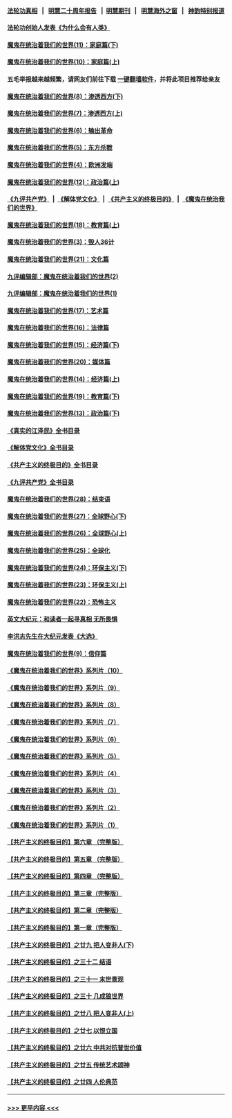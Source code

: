 #### [法轮功真相](https://github.com/gfw-breaker/truth/blob/master/README.md?t=0) &nbsp;&nbsp;|&nbsp;&nbsp; [明慧二十周年报告](https://github.com/gfw-breaker/mh-reports/blob/master/README.md?t=0) &nbsp;&nbsp;|&nbsp;&nbsp;[明慧期刊](https://github.com/gfw-breaker/mh-qikan) &nbsp;&nbsp;|&nbsp;&nbsp; [明慧海外之窗](https://github.com/gfw-breaker/mh-news/blob/master/README.md?t=0) &nbsp;&nbsp;|&nbsp;&nbsp; [神韵特别报道](https://github.com/gfw-breaker/mh-news/blob/master/shenyun.md?t=0)
#### [法轮功创始人发表《为什么会有人类》](../pages/nsc422/n13912117.md?t=04162143) 
#### [魔鬼在统治着我们的世界(11)：家庭篇(下)](../pages/nsc422/n10440961.md?t=04162143) 
#### [魔鬼在统治着我们的世界(10)：家庭篇(上)](../pages/nsc422/n10435448.md?t=04162143) 
#### 五毛举报越来越频繁，请网友们前往下载 [一键翻墙软件](https://github.com/gfw-breaker/ssr-accounts)，并将此项目推荐给亲友
#### [魔鬼在统治着我们的世界(8)：渗透西方(下)](../pages/nsc422/n10429603.md?t=04162143) 
#### [魔鬼在统治着我们的世界(7)：渗透西方(上)](../pages/nsc422/n10426013.md?t=04162143) 
#### [魔鬼在统治着我们的世界(6)：输出革命](../pages/nsc422/n10421536.md?t=04162143) 
#### [魔鬼在统治着我们的世界(5)：东方杀戮](../pages/nsc422/n10417707.md?t=04162143) 
#### [魔鬼在统治着我们的世界(4)：欧洲发端](../pages/nsc422/n10414890.md?t=04162143) 
#### [魔鬼在统治着我们的世界(12)：政治篇(上)](../pages/nsc422/n10444576.md?t=04162143) 
#### [《九评共产党》](https://github.com/begood0513/9ping.md/blob/master/README.md) &nbsp;|&nbsp; [《解体党文化》](../../../../jtdwh.md/blob/master/README.md)  &nbsp;|&nbsp; [《共产主义的终极目的》](../../../../gczydzjmd.md/blob/master/README.md) &nbsp;|&nbsp; [《魔鬼在统治我们的世界》](../../../../mgztzwmdsj.md/blob/master/README.md) 
#### [魔鬼在统治着我们的世界(18)：教育篇(上)](../pages/nsc422/n10526970.md?t=04162143) 
#### [魔鬼在统治着我们的世界(3)：毁人36计](../pages/nsc422/n10411583.md?t=04162143) 
#### [魔鬼在统治着我们的世界(21)：文化篇](../pages/nsc422/n10597706.md?t=04162143) 
#### [九评编辑部：魔鬼在统治着我们的世界(2)](../pages/nsc422/n10410036.md?t=04162143) 
#### [九评编辑部：魔鬼在统治着我们的世界(1)](../pages/nsc422/n10406825.md?t=04162143) 
#### [魔鬼在统治着我们的世界(17)：艺术篇](../pages/nsc422/n10499093.md?t=04162143) 
#### [魔鬼在统治着我们的世界(16)：法律篇](../pages/nsc422/n10485969.md?t=04162143) 
#### [魔鬼在统治着我们的世界(15)：经济篇(下)](../pages/nsc422/n10469975.md?t=04162143) 
#### [魔鬼在统治着我们的世界(20)：媒体篇](../pages/nsc422/n10586579.md?t=04162143) 
#### [魔鬼在统治着我们的世界(14)：经济篇(上)](../pages/nsc422/n10457370.md?t=04162143) 
#### [魔鬼在统治着我们的世界(19)：教育篇(下)](../pages/nsc422/n10564808.md?t=04162143) 
#### [魔鬼在统治着我们的世界(13)：政治篇(下)](../pages/nsc422/n10448270.md?t=04162143) 
#### [《真实的江泽民》全书目录](../pages/nsc422/n13721399.md?t=04162143) 
#### [《解体党文化》全书目录](../pages/nsc422/n13721157.md?t=04162143) 
#### [《共产主义的终极目的》全书目录](../pages/nsc422/n13721048.md?t=04162143) 
#### [《九评共产党》全书目录](../pages/nsc422/n13708085.md?t=04162143) 
#### [魔鬼在统治着我们的世界(28)：结束语](../pages/nsc422/n10936246.md?t=04162143) 
#### [魔鬼在统治着我们的世界(27)：全球野心(下)](../pages/nsc422/n10928319.md?t=04162143) 
#### [魔鬼在统治着我们的世界(26)：全球野心(上)](../pages/nsc422/n10900318.md?t=04162143) 
#### [魔鬼在统治着我们的世界(25)：全球化](../pages/nsc422/n10788205.md?t=04162143) 
#### [魔鬼在统治着我们的世界(24)：环保主义(下)](../pages/nsc422/n10695307.md?t=04162143) 
#### [魔鬼在统治着我们的世界(23)：环保主义(上)](../pages/nsc422/n10688613.md?t=04162143) 
#### [魔鬼在统治着我们的世界(22)：恐怖主义](../pages/nsc422/n10614727.md?t=04162143) 
#### [英文大纪元：和读者一起寻真相 无所畏惧](../pages/nsc422/n12542027.md?t=04162143) 
#### [李洪志先生在大纪元发表《大选》](../pages/nsc422/n12534746.md?t=04162143) 
#### [魔鬼在统治着我们的世界(9)：信仰篇](../pages/nsc422/n10432159.md?t=04162143) 
#### [《魔鬼在统治着我们的世界》系列片（10）](../pages/nsc422/n12292670.md?t=04162143) 
#### [《魔鬼在统治着我们的世界》系列片（9）](../pages/nsc422/n12290859.md?t=04162143) 
#### [《魔鬼在统治着我们的世界》系列片（8）](../pages/nsc422/n12287445.md?t=04162143) 
#### [《魔鬼在统治着我们的世界》系列片（7）](../pages/nsc422/n12283425.md?t=04162143) 
#### [《魔鬼在统治着我们的世界》系列片（6）](../pages/nsc422/n12282314.md?t=04162143) 
#### [《魔鬼在统治着我们的世界》系列片（5）](../pages/nsc422/n12281419.md?t=04162143) 
#### [《魔鬼在统治着我们的世界》系列片（4）](../pages/nsc422/n12274024.md?t=04162143) 
#### [《魔鬼在统治着我们的世界》系列片（3）](../pages/nsc422/n12271322.md?t=04162143) 
#### [《魔鬼在统治着我们的世界》系列片（2）](../pages/nsc422/n12269049.md?t=04162143) 
#### [《魔鬼在统治着我们的世界》系列片（1）](../pages/nsc422/n12267575.md?t=04162143) 
#### [【共产主义的终极目的】第六章 （完整版）](../pages/nsc422/n11428913.md?t=04162143) 
#### [【共产主义的终极目的】第五章 （完整版）](../pages/nsc422/n11428912.md?t=04162143) 
#### [【共产主义的终极目的】第四章 （完整版）](../pages/nsc422/n11428907.md?t=04162143) 
#### [【共产主义的终极目的】第三章（完整版）](../pages/nsc422/n11428848.md?t=04162143) 
#### [【共产主义的终极目的】第二章（完整版）](../pages/nsc422/n11428831.md?t=04162143) 
#### [【共产主义的终极目的】第一章（完整版）](../pages/nsc422/n11417651.md?t=04162143) 
#### [【共产主义的终极目的】之廿九 把人变非人(下)](../pages/nsc422/n11344140.md?t=04162143) 
#### [【共产主义的终极目的】之三十二 结语](../pages/nsc422/n11360535.md?t=04162143) 
#### [【共产主义的终极目的】之三十一 末世景观](../pages/nsc422/n11351129.md?t=04162143) 
#### [【共产主义的终极目的】之三十 几成狼世界](../pages/nsc422/n11348280.md?t=04162143) 
#### [【共产主义的终极目的】之廿八 把人变非人(上)](../pages/nsc422/n11340492.md?t=04162143) 
#### [【共产主义的终极目的】之廿七 以恨立国](../pages/nsc422/n11336944.md?t=04162143) 
#### [【共产主义的终极目的】之廿六 中共对抗普世价值](../pages/nsc422/n11324785.md?t=04162143) 
#### [【共产主义的终极目的】之廿五 传统艺术颂神](../pages/nsc422/n11296396.md?t=04162143) 
#### [【共产主义的终极目的】之廿四 人伦典范](../pages/nsc422/n11296397.md?t=04162143) 

----
#### [ >>> 更早内容 <<< ](../indexes/nsc422-earlier.md)
